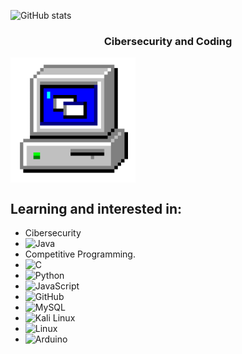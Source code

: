 ![GitHub stats](https://github-readme-stats.vercel.app/api?username=Laidback101&show_icons=true&theme=merko)

<h3 align="center">Cibersecurity and Coding</h3>

<img align="center" alt="GIF" src="https://github.com/deut-erium/deut-erium/blob/master/assets/computer.gif?raw=1" width="200vw"> 

## Learning and interested in:
- Cibersecurity
- ![Java](https://img.shields.io/badge/Java-orange?style=flat&logo=java&logoColor=white)
- Competitive Programming.
- ![C](https://img.shields.io/badge/-A8B9CC?style=flat&logo=c&logoColor=white)
- ![Python](https://img.shields.io/badge/-Python-black?style=flat&logo=python)
- ![JavaScript](https://img.shields.io/badge/-JavaScript-black?style=flat&logo=javascript)
- ![GitHub](https://img.shields.io/badge/-GitHub-181717?style=flat&logo=github)
- ![MySQL](https://img.shields.io/badge/-MySQL-black?style=flat&logo=mysql)
- ![Kali Linux](https://img.shields.io/badge/Kali_Linux-557C94?style=for-the-badge&logo=kali-linux&logoColor=white)
- ![Linux](https://img.shields.io/badge/Linux-FCC624?style=for-the-badge&logo=linux&logoColor=black)
- ![Arduino](https://img.shields.io/badge/Arduino-00979D?style=for-the-badge&logo=Arduino&logoColor=white)


